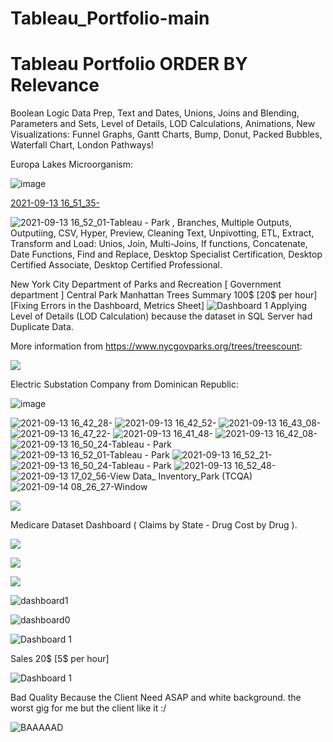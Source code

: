 # Tableau_Portfolio-main
# Tableau Portfolio ORDER BY Relevance

Boolean Logic Data Prep, Text and Dates, Unions, Joins and Blending, Parameters and Sets, Level of Details, LOD Calculations, Animations, New Visualizations: Funnel Graphs, Gantt Charts, Bump, Donut, Packed Bubbles, Waterfall Chart, London Pathways!

Europa Lakes Microorganism:

![image](https://user-images.githubusercontent.com/35381213/146658446-6199ba07-61ec-4ce7-836f-9e9bcd2db2d6.png)

[2021-09-13 16_51_35-](https://user-images.githubusercontent.com/35381213/136372444-27c129e4-ce47-4d6a-b9ab-793df5c50ca0.png)

![2021-09-13 16_52_01-Tableau - Park](https://user-images.githubusercontent.com/35381213/136372484-5cd27bd4-5b1a-4406-ab10-40d6c62f29cd.png)
, Branches, Multiple Outputs, Outputiing, CSV, Hyper, Preview, Cleaning Text, Unpivotting, ETL, Extract, Transform and Load: Unios, Join, Multi-Joins, If functions, Concatenate, Date Functions, Find and Replace, Desktop Specialist Certification, Desktop Certified Associate, Desktop Certified Professional.

New York City Department of Parks and Recreation [ Government department ]
 Central Park Manhattan Trees Summary 100$ [20$ per hour] [Fixing Errors in the Dashboard, Metrics Sheet]
![Dashboard 1](https://github.com/RubenGavidia/Scala/blob/master/CB.png?raw=true)
Applying Level of Details (LOD Calculation) because the dataset 
in SQL Server had Duplicate Data. 

More information from https://www.nycgovparks.org/trees/treescount:

![](https://github.com/RubenGavidia/Tableau_Portfolio/blob/main/Visuals.png/TreesCount_Website_www.nycgovparks.org.tb.png?raw=true)

Electric Substation Company from Dominican Republic:

![image](https://user-images.githubusercontent.com/35381213/147830336-5d4635d0-dea0-402a-a783-3248fcaf8f7d.png)


![2021-09-13 16_42_28-](https://user-images.githubusercontent.com/35381213/136371853-f2ebf317-5b5e-42e4-92bc-a4c53e30b36f.png)
![2021-09-13 16_42_52-](https://user-images.githubusercontent.com/35381213/136371878-a6a16fd2-3985-4826-87a9-48047fe0b2c9.png)
![2021-09-13 16_43_08-](https://user-images.githubusercontent.com/35381213/136371894-9e5bcdac-313e-469c-b328-54e41bb34492.png)
![2021-09-13 16_47_22-](https://user-images.githubusercontent.com/35381213/136371906-51ac3fc4-5a02-4626-a33f-d631943f3754.png)
![2021-09-13 16_41_48-](https://user-images.githubusercontent.com/35381213/136371939-c76f0021-b11b-4239-99bd-9ac870d11f49.png)
![2021-09-13 16_42_08-](https://user-images.githubusercontent.com/35381213/136371969-0629f3bc-b47a-4762-8a55-156456d3c245.png)
![2021-09-13 16_50_24-Tableau - Park](https://user-images.githubusercontent.com/35381213/136372395-144ae15f-28ca-41e8-9ccd-42327c3e64de.png)
![2021-09-13 16_52_01-Tableau - Park](https://user-images.githubusercontent.com/35381213/136373241-0bac92cd-a255-4a8d-a329-f30d0db6d0f6.png)
![2021-09-13 16_52_21-](https://user-images.githubusercontent.com/35381213/136373313-4ee22589-75eb-42c2-a29d-2725ab0bdcd9.png)
![2021-09-13 16_50_24-Tableau - Park](https://user-images.githubusercontent.com/35381213/136373321-2a6a803a-1e9e-43f6-9666-a4930aa2d2aa.png)
![2021-09-13 16_52_48-](https://user-images.githubusercontent.com/35381213/136373816-eb7fa49a-4e91-4b39-88f6-9be17948a5ac.png)
![2021-09-13 17_02_56-View Data_  Inventory_Park (TCQA)](https://user-images.githubusercontent.com/35381213/136373870-480e6a0a-18f1-4961-8b1f-82976a3bc27c.png)
![2021-09-14 08_26_27-Window](https://user-images.githubusercontent.com/35381213/136373896-25706d6a-6249-4130-b609-acc52dc2ba46.png)


![](https://github.com/RubenGavidia/Tableau_Portfolio/blob/main/Visuals.png/TreesCount_Website_www.nycgovparks.orgPART2.tb.png)

Medicare Dataset Dashboard ( Claims by State - Drug Cost by Drug ).

![](https://github.com/RubenGavidia/Tableau_Portfolio/blob/main/Visuals.png/Medicare%20data%20source.png)

![](https://github.com/RubenGavidia/Tableau_Portfolio/blob/main/Visuals.png/Medicare%20map%20claims.png)

![](https://github.com/RubenGavidia/Tableau_Portfolio/blob/main/Visuals.png/Medicare%20dashboard.png)

![dashboard1](https://github.com/RubenGavidia/Tableau_Portfolio/blob/main/Visuals.png/Dashboard1_Sales_By_State.tb.png)

![dashboard0](https://github.com/RubenGavidia/Tableau_Portfolio/blob/main/Visuals.png/Dashboard_Sales_By_State.tb.png)


![Dashboard 1](https://github.com/RubenGavidia/Tableau_Portfolio/blob/main/Dashboard%201.png)

Sales 20$ [5$ per hour]

![Dashboard 1](https://github.com/RubenGavidia/Tableau_Portfolio/blob/main/IMG-20210131-WA0000.jpg?raw=true)

Bad Quality Because the Client Need ASAP and white background. 
the worst gig for me but the client like it :/ 

![BAAAAAD](https://github.com/RubenGavidia/Tableau_Portfolio/blob/main/SUMOFSALES2.png?raw=true)


